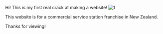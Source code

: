 Hi! This is my first real crack at making a website!
![1](https://user-images.githubusercontent.com/57751792/106347944-448e8f80-6327-11eb-849c-080aca89ee22.JPG)

This website is for a commercial service station franchise in New Zealand.

Thanks for viewing! 
